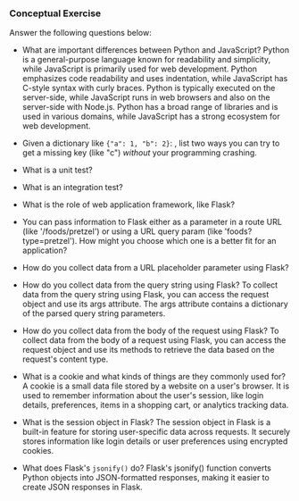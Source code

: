 ### Conceptual Exercise

Answer the following questions below:

- What are important differences between Python and JavaScript? Python is a general-purpose language known for readability and simplicity, while JavaScript is primarily used for web development. Python emphasizes code readability and uses indentation, while JavaScript has C-style syntax with curly braces. Python is typically executed on the server-side, while JavaScript runs in web browsers and also on the server-side with Node.js. Python has a broad range of libraries and is used in various domains, while JavaScript has a strong ecosystem for web development.

- Given a dictionary like ``{"a": 1, "b": 2}``: , list two ways you
  can try to get a missing key (like "c") *without* your programming
  crashing.

- What is a unit test?

- What is an integration test?

- What is the role of web application framework, like Flask?

- You can pass information to Flask either as a parameter in a route URL
  (like '/foods/pretzel') or using a URL query param (like
  'foods?type=pretzel'). How might you choose which one is a better fit
  for an application?

- How do you collect data from a URL placeholder parameter using Flask?

- How do you collect data from the query string using Flask? 
To collect data from the query string using Flask, you can access the request object and use its args attribute. The args attribute contains a dictionary of the parsed query string parameters.

- How do you collect data from the body of the request using Flask? To collect data from the body of a request using Flask, you can access the request object and use its methods to retrieve the data based on the request's content type.

- What is a cookie and what kinds of things are they commonly used for? A cookie is a small data file stored by a website on a user's browser. It is used to remember information about the user's session, like login details, preferences, items in a shopping cart, or analytics tracking data.

- What is the session object in Flask? The session object in Flask is a built-in feature for storing user-specific data across requests. It securely stores information like login details or user preferences using encrypted cookies.

- What does Flask's `jsonify()` do? Flask's jsonify() function converts Python objects into JSON-formatted responses, making it easier to create JSON responses in Flask.
